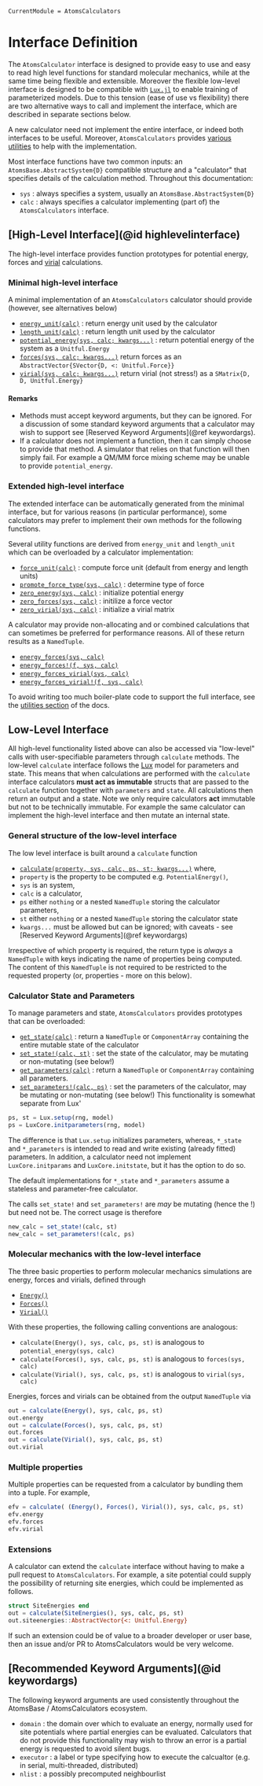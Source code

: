 ```@meta
CurrentModule = AtomsCalculators
```

# Interface Definition

The `AtomsCalculator` interface is designed to provide easy to use and easy to read high level functions for standard molecular mechanics, while at the same time being flexible and extensible. Moreover the flexible low-level interface is designed to be compatible with [`Lux.jl`](https://lux.csail.mit.edu/stable/) to enable training of parameterized models. Due to this tension (ease of use vs flexibility) there are two alternative ways to call and implement the interface, which are described in separate sections below. 

A new calculator need not implement the entire interface, or indeed both interfaces to be useful. Moreover, `AtomsCalculators` provides [various utilities](utilities.md) to help with the implementation.

Most interface functions have two common inputs: an `AtomsBase.AbstractSystem{D}` compatible structure and a "calculator" that specifies details of the calculation method. Throughout this documentation: 
- `sys` : always specifies a system, usually an `AtomsBase.AbstractSystem{D}`
- `calc` : always specifies a calculator implementing (part of) the `AtomsCalculators` interface. 

## [High-Level Interface](@id highlevelinterface)

The high-level interface provides function prototypes for potential energy, forces and [virial](https://en.wikipedia.org/wiki/Virial_stress) calculations.

### Minimal high-level interface

A minimal implementation of an `AtomsCalculators` calculator should provide (however, see alternatives below)
- [`energy_unit(calc)`](@ref) : return energy unit used by the calculator
- [`length_unit(calc)`](@ref) : return length unit used by the calculator
- [`potential_energy(sys, calc; kwargs...)`](@ref) : return potential energy of the system as a `Unitful.Energy`
- [`forces(sys, calc; kwargs...)`](@ref) return forces as an `AbstractVector{SVector{D, <: Unitful.Force}}`
- [`virial(sys, calc; kwargs...)`](@ref) return virial (not stress!) as a `SMatrix{D, D, Unitful.Energy}`

#### Remarks 

- Methods must accept keyword arguments, but they can be ignored. For a discussion of some standard keyword arguments that a calculator may wish to support see [Reserved Keyword Arguments](@ref keywordargs). 
- If a calculator does not implement a function, then it can simply choose to provide that method. A simulator that relies on that function will then simply fail. For example a QM/MM force mixing scheme may be unable to provide `potential_energy`. 

### Extended high-level interface 

The extended interface can be automatically generated from the minimal interface, but for various reasons (in particular performance), some calculators may prefer to implement their own methods for the following functions.

Several utility functions are derived from `energy_unit` and `length_unit` which can be overloaded by a calculator implementation: 

- [`force_unit(calc)`](@ref) : compute force unit (default from energy and length units)
- [`promote_force_type(sys, calc)`](@ref) : determine type of force
- [`zero_energy(sys, calc)`](@ref) : initialize potential energy 
- [`zero_forces(sys, calc)`](@ref) : initilize a force vector 
- [`zero_virial(sys, calc)`](@ref) : initialize a virial matrix 

A calculator may provide non-allocating and or combined calculations that can sometimes be preferred for performance reasons. All of these return results as a `NamedTuple`.

- [`energy_forces(sys, calc)`](@ref)
- [`energy_forces!(f, sys, calc)`](@ref)
- [`energy_forces_virial(sys, calc)`](@ref)
- [`energy_forces_virial!(f, sys, calc)`](@ref)

To avoid writing too much boiler-plate code to support the full interface, see the [utilities section](utilities.md) of the docs. 


## Low-Level Interface 

All high-level functionality listed above can also be accessed via "low-level" calls with user-specifiable parameters through `calculate` methods. The low-level `calculate` interface follows the [Lux](https://lux.csail.mit.edu/stable/) model for parameters and state. This means that when calculations are performed with the `calculate` interface calculators **must act as immutable** structs that are passed 
to the `calculate` function together with `parameters` and `state`. All calculations then return an output and a state. Note we only require calculators **act** immutable but not to be technically immutable. For example the same calculator can implement the high-level interface and then mutate an internal state.

### General structure of the low-level interface 

The low level interface is built around a `calculate` function 
- [`calculate(property, sys, calc, ps, st; kwargs...)`](@ref)
where,
- `property` is the property to be computed e.g. `PotentialEnergy()`,
- `sys` is an system, 
- `calc` is a calculator, 
- `ps` either `nothing` or a nested `NamedTuple` storing the calculator parameters,
- `st` either `nothing` or a nested `NamedTuple` storing the calculator state
- `kwargs...` must be allowed but can be ignored; with caveats - see [Reserved Keyword Arguments](@ref keywordargs)

Irrespective of which property is required, the return type is *always* a `NamedTuple` with keys indicating the name of properties being computed. The content of this `NamedTuple` is not required to be restricted to the requested property (or, properties - more on this below). 

### Calculator State and Parameters

To manage parameters and state, `AtomsCalculators` provides prototypes that can be overloaded:
- [`get_state(calc)`](@ref) : return a `NamedTuple` or `ComponentArray` containing the entire mutable state of the calculator
- [`set_state!(calc, st)`](@ref) : set the state of the calculator, may be mutating or non-mutating (see below!)
- [`get_parameters(calc)`](@ref) : return a `NamedTuple` or `ComponentArray` containing all parameters. 
- [`set_parameters!(calc, ps)`](@ref) : set the parameters of the calculator, may be mutating or non-mutating (see below!)
This functionality is somewhat separate from Lux' 
```julia
ps, st = Lux.setup(rng, model)
ps = LuxCore.initparameters(rng, model)
```
The difference is that `Lux.setup` initializes parameters, whereas, `*_state` and `*_parameters` is intended to read and write existing (already fitted) parameters. 
In addition, a calculator need not implement `LuxCore.initparams` and `LuxCore.initstate`, but it has the option to do so. 

The default implementations for `*_state` and `*_parameters` assume a stateless and parameter-free calculator.

The calls `set_state!` and `set_parameters!` are *may* be mutating (hence the !) but need not be. The correct usage is therefore 
```julia
new_calc = set_state!(calc, st) 
new_calc = set_parameters!(calc, ps)
```

### Molecular mechanics with the low-level interface 

The three basic properties to perform molecular mechanics simulations are energy, forces and virials, defined through
- [`Energy()`](@ref)
- [`Forces()`](@ref)
- [`Virial()`](@ref)

With these properties, the following calling conventions are analogous: 
- `calculate(Energy(), sys, calc, ps, st)` is analogous to `potential_energy(sys, calc)`
- `calculate(Forces(), sys, calc, ps, st)` is analogous to `forces(sys, calc)`
- `calculate(Virial(), sys, calc, ps, st)` is analogous to `virial(sys, calc)`

Energies, forces and virials can be obtained from the output `NamedTuple` via 
```julia 
out = calculate(Energy(), sys, calc, ps, st)
out.energy 
out = calculate(Forces(), sys, calc, ps, st)
out.forces
out = calculate(Virial(), sys, calc, ps, st)
out.virial 
```

### Multiple properties 

Multiple properties can be requested from a calculator by bundling them into a tuple. For example, 
```julia
efv = calculate( (Energy(), Forces(), Virial()), sys, calc, ps, st)
efv.energy 
efv.forces 
efv.virial 
```

### Extensions 

A calculator can extend the `calculate` interface without having to make a pull request to `AtomsCalculators`. For example, a site potential could supply the possibility of returning site energies, which could be implemented as follows. 
```julia
struct SiteEnergies end 
out = calculate(SiteEnergies(), sys, calc, ps, st)
out.siteenergies::AbstractVector{<: Unitful.Energy}
```
If such an extension could be of value to a broader developer or user base, then an issue and/or PR to AtomsCalculators would be very welcome. 


## [Recommended Keyword Arguments](@id keywordargs)

The following keyword arguments are used consistently throughout the AtomsBase / AtomsCalculators ecosystem. 

- `domain` : the domain over which to evaluate an energy, normally used for site potentials where partial energies can be evaluated. Calculators that do not provide this functionality may wish to throw an error is a partial energy is requested to avoid silent bugs. 
- `executor` : a label or type specifying how to execute the calcualtor (e.g. in serial, multi-threaded, distributed)
- `nlist` : a possibly precomputed neighbourlist
